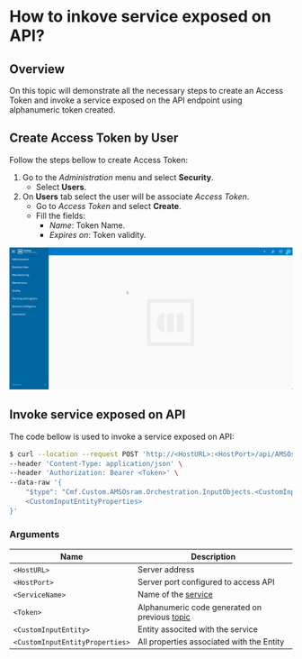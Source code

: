 # How to inkove service exposed on API?

## Overview

On this topic will demonstrate all the necessary steps to create an Access Token and invoke a service exposed on the API endpoint using alphanumeric token created.

## Create Access Token by User

Follow the steps bellow to create Access Token:

1. Go to the *Administration* menu and select **Security**.
   - Select **Users**.
1. On **Users** tab select the user will be associate *Access Token*.
   - Go to *Access Token* and select **Create**.
   - Fill the fields:
     - *Name*: Token Name.
     - *Expires on*: Token validity.

![CreateAccessToken](gif/CreateAccessToken.gif)

## Invoke service exposed on API

The code bellow is used to invoke a service exposed on API:

```bash
$ curl --location --request POST 'http://<HostURL>:<HostPort>/api/AMSOsram/<ServiceName>' \
--header 'Content-Type: application/json' \
--header 'Authorization: Bearer <Token>' \
--data-raw '{
    "$type": "Cmf.Custom.AMSOsram.Orchestration.InputObjects.<CustomInputEntity>, Cmf.Custom.AMSOsram.Orchestration",
    <CustomInputEntityProperties>
}'
```

### Arguments

|  Name                           | Description                                                                    |
| ------------------------------- | ------------------------------------------------------------------------------ |
| `<HostURL>`                     | Server address                                                                 |
| `<HostPort>`                    | Server port configured to access API                                           |
| `<ServiceName>`                 | Name of the [service](/AMSOsram/techspec>artifacts>services.md)                |
| `<Token>`                       | Alphanumeric code generated on previous [topic](#create-access-token-by-user)  |
| `<CustomInputEntity>`           | Entity associted with the service                                              |
| `<CustomInputEntityProperties>` | All properties associated with the Entity                                      |
